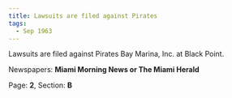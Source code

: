```yaml
---  
title: Lawsuits are filed against Pirates  
tags:  
  - Sep 1963  
---  
```

  
Lawsuits are filed against Pirates Bay Marina, Inc. at Black Point.  
  
Newspapers: **Miami Morning News or The Miami Herald**  
  
Page: **2**, Section: **B** 

